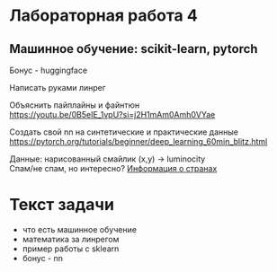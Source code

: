 # Лабораторная работа 4

## Машинное обучение: scikit-learn, pytorch

Бонус - huggingface

Написать руками линрег

Объяснить пайплайны и файнтюн  
https://youtu.be/0B5eIE_1vpU?si=j2H1mAm0Amh0VYae

Создать свой nn на синтетические и практические данные  
https://pytorch.org/tutorials/beginner/deep_learning_60min_blitz.html

Данные:
нарисованный смайлик (x,y) -> luminocity  
Спам/не спам, но интересно?
[Информация о странах](https://github.com/evangambit/JsonOfCounties)

# Текст задачи

- что есть машинное обучение
- математика за линрегом
- пример работы с sklearn
- бонус - nn